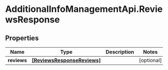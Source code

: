 # AdditionalInfoManagementApi.ReviewsResponse

## Properties
Name | Type | Description | Notes
------------ | ------------- | ------------- | -------------
**reviews** | [**[ReviewsResponseReviews]**](ReviewsResponseReviews.md) |  | [optional] 
